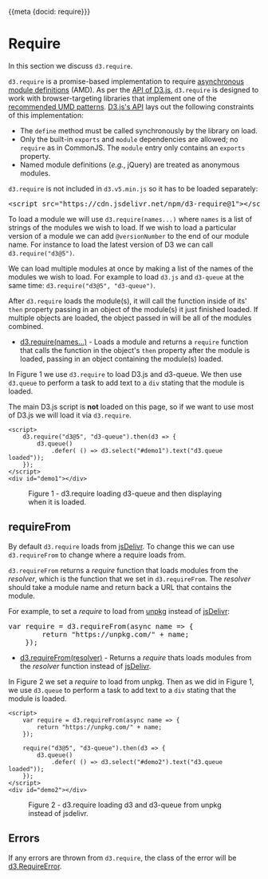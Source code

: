 {{meta {docid: require}}}

<style>

</style>

<script src="https://d3js.org/d3.v5.min.js"></script>
<script src="https://cdn.jsdelivr.net/npm/d3-require@1"></script>

# Require
In this section we discuss `d3.require`. 

`d3.require` is a promise-based implementation to require [asynchronous module definitions](https://github.com/amdjs/amdjs-api/blob/master/AMD.md) (AMD). As per the [API of D3.js](https://github.com/d3/d3-require#d3-require), `d3.require` is designed to work with browser-targeting libraries that implement one of the [recommended UMD patterns](https://github.com/umdjs/umd). [D3.js's API](https://github.com/d3/d3-require#d3-require) lays out the following constraints of this implementation:

+ The `define` method must be called synchronously by the library on load.
+ Only the built-in `exports` and `module` dependencies are allowed; no `require` as in CommonJS. The `module` entry only contains an `exports` property.
+ Named module definitions (*e.g.*, jQuery) are treated as anonymous modules.

`d3.require` is not included in `d3.v5.min.js` so it has to be loaded separately: 
<pre>
&lt;script src="https://cdn.jsdelivr.net/npm/d3-require@1">&lt;/script>
</pre>

To load a module we will use `d3.require(names...)` where `names` is a list of strings of the modules we wish to load. If we wish to load a particular version of a module we can add `@versionNumber` to the end of our module name. For instance to load the latest version of D3 we can call `d3.require("d3@5")`. 

We can load multiple modules at once by making a list of the names of the modules we wish to load. For example to load `d3.js` and `d3-queue` at the same time: `d3.require("d3@5", "d3-queue")`.

After `d3.require` loads the module(s), it will call the function inside of its' `then` property passing in an object of the module(s) it just finished loaded. If multiple objects are loaded, the object passed in will be all of the modules combined. 

+ [d3.require(names…)](https://github.com/d3/d3-require#require) - Loads a module and returns a `require` function that calls the function in the object's `then` property after the module is loaded, passing in an object containing the module(s) loaded.

In Figure 1 we use `d3.require` to load D3.js and d3-queue. We then use `d3.queue` to perform a task to add text to a `div` stating that the module is loaded. 

The main D3.js script is **not** loaded on this page, so if we want to use most of D3.js we will load it via `d3.require`.

``` {cm: visible}
<script>
    d3.require("d3@5", "d3-queue").then(d3 => {
        d3.queue()
            .defer( () => d3.select("#demo1").text("d3.queue loaded"));
    });
</script>
<div id="demo1"></div>
```
<figure class="sandbox"><figcaption>Figure 1  - d3.require loading d3-queue and then displaying when it is loaded.  </figcaption></figure>

## requireFrom

By default `d3.require` loads from [jsDelivr](https://www.jsdelivr.com/). To change this we can use `d3.requireFrom` to change where a require loads from. 

`d3.requireFrom` returns a *require* function that loads modules from the *resolver*, which is the function that we set in `d3.requireFrom`. The *resolver* should take a module name and return back a URL that contains the module.

For example, to set a *require* to load from [unpkg](https://unpkg.com) instead of [jsDelivr](https://www.jsdelivr.com/):
<pre>
var require = d3.requireFrom(async name => {
        return "https://unpkg.com/" + name;
    });
</pre>

+ [d3.requireFrom(resolver)](https://github.com/d3/d3-require#requireFrom) - Returns a *require* thats loads modules from the *resolver* function instead of [jsDelivr](https://www.jsdelivr.com/). 

In Figure 2 we set a *require* to load from unpkg. Then as we did in Figure 1, we use `d3.queue` to perform a task to add text to a `div` stating that the module is loaded. 

``` {cm: visible}
<script>
    var require = d3.requireFrom(async name => {
        return "https://unpkg.com/" + name;
    });
    
    require("d3@5", "d3-queue").then(d3 => {
        d3.queue()
            .defer( () => d3.select("#demo2").text("d3.queue loaded"));
    });
</script>
<div id="demo2"></div>
```
<figure class="sandbox"><figcaption>Figure 2  - d3.require loading d3 and d3-queue from unpkg instead of jsdelivr.  </figcaption></figure>

## Errors

If any errors are thrown from `d3.require`, the class of the error will be [d3.RequireError](https://github.com/d3/d3-require#RequireError).